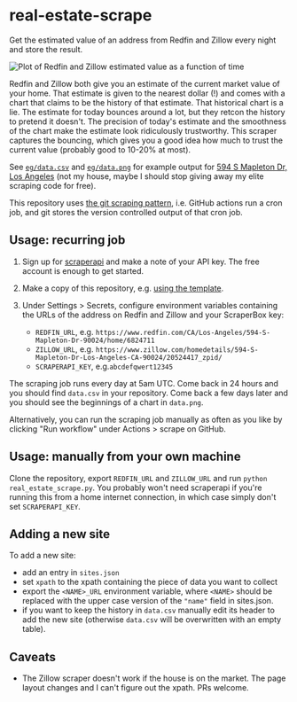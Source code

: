 # real-estate-scrape

Get the estimated value of an address from Redfin and Zillow every night and
store the result.

![Plot of Redfin and Zillow estimated value as a function of time](eg/data.png)

Redfin and Zillow both give you an estimate of the current market value of your
home. That estimate is given to the nearest dollar (!) and comes with a chart
that claims to be the history of that estimate. That historical chart is a lie.
The estimate for today bounces around a lot, but they retcon the history to
pretend it doesn't. The precision of today's estimate and the smoothness of the
chart make the estimate look ridiculously trustworthy. This scraper captures the
bouncing, which gives you a good idea how much to trust the current value
(probably good to 10-20% at most).

See [`eg/data.csv`](eg/data.csv) and [`eg/data.png`](eg/data.png) for example
output for [594 S Mapleton Dr, Los
Angeles](https://www.redfin.com/CA/Los-Angeles/594-S-Mapleton-Dr-90024/home/6824711)
(not my house, maybe I should stop giving away my elite scraping code for free).

This repository uses [the git scraping
pattern](https://simonwillison.net/2020/Oct/9/git-scraping/), i.e. GitHub
actions run a cron job, and git stores the version controlled output of that
cron job.

## Usage: recurring job

1. Sign up for [scraperapi](https://www.scraperapi.com/) and make a note of your
   API key. The free account is enough to get started.

2. Make a copy of this repository, e.g. [using the
   template](https://github.com/mikepqr/real-estate-scrape/generate).

3. Under Settings > Secrets, configure environment variables containing the URLs
   of the address on Redfin and Zillow and your ScraperBox key:
    - `REDFIN_URL`, e.g.
      `https://www.redfin.com/CA/Los-Angeles/594-S-Mapleton-Dr-90024/home/6824711`
    - `ZILLOW_URL`, e.g.
      `https://www.zillow.com/homedetails/594-S-Mapleton-Dr-Los-Angeles-CA-90024/20524417_zpid/`
    - `SCRAPERAPI_KEY`, e.g.`abcdefqwert12345`

The scraping job runs every day at 5am UTC. Come back in 24 hours and you should
find `data.csv` in your repository. Come back a few days later and you
should see the beginnings of a chart in `data.png`.

Alternatively, you can run the scraping job manually as often as you like by
clicking "Run workflow" under Actions > scrape on GitHub.

## Usage: manually from your own machine

Clone the repository, export `REDFIN_URL` and `ZILLOW_URL` and run `python
real_estate_scrape.py`. You probably won't need scraperapi if you're running
this from a home internet connection, in which case simply don't set
`SCRAPERAPI_KEY`.

## Adding a new site

To add a new site:

 - add an entry in `sites.json`
 - set `xpath` to the xpath containing the piece of data you want to collect
 - export the `<NAME>_URL` environment variable, where `<NAME>` should be
   replaced with the upper case version of the `"name"` field in sites.json.
 - if you want to keep the history in `data.csv` manually edit its header to add
   the new site (otherwise `data.csv` will be overwritten with an empty table).

## Caveats

 - The Zillow scraper doesn't work if the house is on the market. The page
   layout changes and I can't figure out the xpath. PRs welcome.
